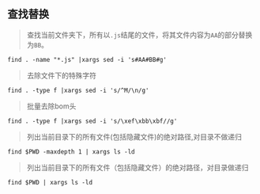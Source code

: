 ## 查找替换
> 查找当前文件夹下，所有以`.js`结尾的文件，将其文件内容为`AA`的部分替换为`BB`。
```
find . -name "*.js" |xargs sed -i 's#AA#BB#g'
```
> 去除文件下的特殊字符
```
find . -type f |xargs sed -i 's/^M/\n/g'
```
> 批量去除bom头
```
find . -type f |xargs sed -i 's/\xef\xbb\xbf//g'
```
> 列出当前目录下的所有文件(包括隐藏文件)的绝对路径,对目录不做递归
```
find $PWD -maxdepth 1 | xargs ls -ld  
```
> 列出当前目录下的所有文件（包括隐藏文件）的绝对路径，对目录做递归
```
find $PWD | xargs ls -ld
```
